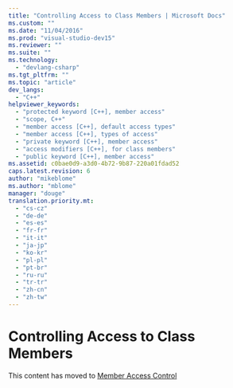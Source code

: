 ```yaml
---
title: "Controlling Access to Class Members | Microsoft Docs"
ms.custom: ""
ms.date: "11/04/2016"
ms.prod: "visual-studio-dev15"
ms.reviewer: ""
ms.suite: ""
ms.technology: 
  - "devlang-csharp"
ms.tgt_pltfrm: ""
ms.topic: "article"
dev_langs: 
  - "C++"
helpviewer_keywords: 
  - "protected keyword [C++], member access"
  - "scope, C++"
  - "member access [C++], default access types"
  - "member access [C++], types of access"
  - "private keyword [C++], member access"
  - "access modifiers [C++], for class members"
  - "public keyword [C++], member access"
ms.assetid: c0bae0d9-a3d0-4b72-9b87-220a01fdad52
caps.latest.revision: 6
author: "mikeblome"
ms.author: "mblome"
manager: "douge"
translation.priority.mt: 
  - "cs-cz"
  - "de-de"
  - "es-es"
  - "fr-fr"
  - "it-it"
  - "ja-jp"
  - "ko-kr"
  - "pl-pl"
  - "pt-br"
  - "ru-ru"
  - "tr-tr"
  - "zh-cn"
  - "zh-tw"
---
```

# Controlling Access to Class Members
This content has moved to [Member Access Control](/visual-cpp/cpp/member-access-control-cpp)